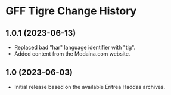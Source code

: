 GFF Tigre Change History
========================

1.0.1 (2023-06-13)
------------------
* Replaced bad "har" language identifier with "tig".
* Added content from the Modaina.com website.

1.0 (2023-06-03)
----------------
* Initial release based on the available Eritrea Haddas archives.
